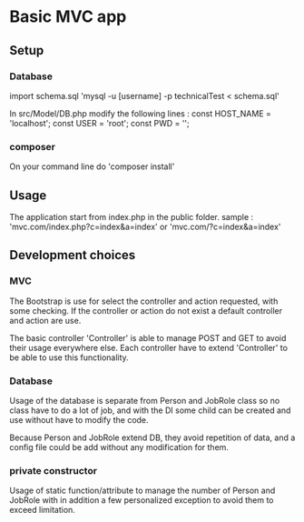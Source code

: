 # Basic MVC app

## Setup
### Database
import schema.sql
'mysql -u [username] -p technicalTest < schema.sql'

In src/Model/DB.php modify the following lines :
const HOST_NAME = 'localhost';
const USER = 'root';
const PWD = '';

### composer
On your command line do 'composer install'

## Usage
The application start from index.php in the public folder.
sample : 'mvc.com/index.php?c=index&a=index' or 'mvc.com/?c=index&a=index'

## Development choices

### MVC
The Bootstrap is use for select the controller and action requested, with some checking. If the controller or action do not exist a default controller and action are use.

The basic controller 'Controller' is able to manage POST and GET to avoid their usage everywhere else. Each controller have to extend 'Controller' to be able to use this functionality.

### Database
Usage of the database is separate from Person and JobRole class so no class have to do a lot of job, and with the DI some child can be created and use without have to modify the code.

Because Person and JobRole extend DB, they avoid repetition of data, and a config file could be add without any modification for them.

### private constructor
Usage of static function/attribute to manage the number of Person and JobRole with in addition a few personalized exception to avoid them to exceed limitation.
